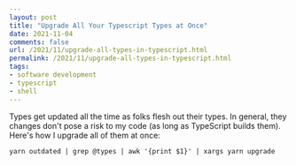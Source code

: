 ```yaml
---
layout: post
title: "Upgrade All Your Typescript Types at Once"
date: 2021-11-04
comments: false
url: /2021/11/upgrade-all-types-in-typescript.html
permalink: /2021/11/upgrade-all-types-in-typescript.html
tags:
- software development
- typescript
- shell
---
```

Types get updated all the time as folks flesh out their types. In general, they changes don't pose a risk to my code (as long as TypeScript builds them). Here's how I upgrade all of them at once:

`yarn outdated | grep @types | awk '{print $1}' | xargs yarn upgrade`

